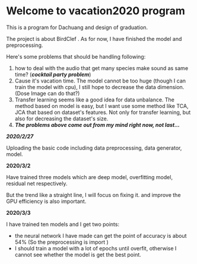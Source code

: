 # Welcome to vacation2020 program																																																																																																																																																																																																																																																																																																																																																																																																																																																																																																																																																																																																																																																																																																																																																																																																																																																																																																																																																																																																																																																																																																																																																																																																																																																																																																																																																																																																																																				

  

  This is a program for Dachuang and design of graduation. 

  The project is about BirdClef . As for now, I have finished the model and preprocessing.

  Here's some   problems that should be handling following:

1.  how to deal with the audio that get many species make sound as same time? (***cocktail party problem***)
2.  Cause it's vacation time. The model cannot be too huge (though I can train the model with cpu), I still hope to decrease the data dimension.(Dose Image can do that?)
3. Transfer learning seems like a good idea for data unbalance. The method based on model is easy, but I want use some method like TCA, JCA that based on dataset's features. Not only for transfer learning, but also for decreasing the dataset's size.
4. ***The problems above come out from my mind right now, not last...***

***2020/2/27***

Uploading the basic code including data preprocessing, data generator, model.

**2020/3/2**

Have trained three models which are deep model, overfitting model, residual net respectively.

But the trend like a straight line, I will focus on fixing it. and improve the GPU efficiency is also important.

**2020/3/3**

I have trained ten models and I get two points:

- the neural network I have made can get the point of accuracy is about 54% (So the preprocessing is import )
- I should train a model with a lot of epochs until overfit, otherwise I cannot see whether the model is get the best point.